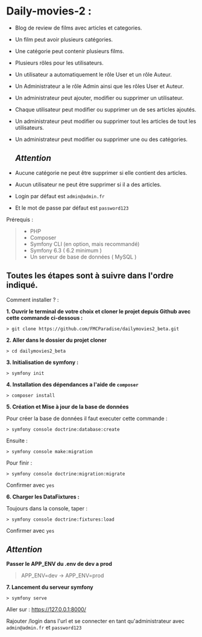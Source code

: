 # Daily-movies-2 : 
- Blog de review de films avec articles et categories.
- Un film peut avoir plusieurs catégories.
- Une catégorie peut contenir plusieurs films.
- Plusieurs rôles pour les utilisateurs.
- Un utilisateur a automatiquement le rôle User et un rôle Auteur.
- Un Administrateur a le rôle Admin ainsi que les rôles User et Auteur.
- Un administrateur peut ajouter, modifier ou supprimer un utilisateur.
- Chaque utilisateur peut modifier ou supprimer un de ses articles ajoutés.
- Un administrateur peut modifier ou supprimer tout les articles de tout les utilisateurs.
- Un administrateur peut modifier ou supprimer une ou des catégories.

  ## ***Attention***

- Aucune catégorie ne peut être supprimer si elle contient des articles.
- Aucun utilisateur ne peut être supprimer si il a des articles.
- Login par défaut est `admin@admin.fr`
- Et le mot de passe par défaut est `password123`
  


Prérequis : 
 >- PHP
 >- Composer
 >- Symfony CLI (en option, mais recommandé)
 >- Symfony 6.3 ( 6.2 minimum )
 >- Un serveur de base de données ( MySQL )

## Toutes les étapes sont à suivre dans l'ordre indiqué.

Comment installer ? :

**1. Ouvrir le terminal de votre choix et cloner le projet depuis Github avec cette commande ci-dessous :**

	> git clone https://github.com/FMCParadise/dailymovies2_beta.git
 
**2. Aller dans le dossier du projet cloner**
	
	> cd dailymovies2_beta

**3. Initialisation de symfony :**
	
	> symfony init

**4. Installation des dépendances a l'aide de `composer`**
	
	> composer install

**5. Création et Mise à jour de la base de données**

Pour créer la base de données il faut executer cette commande :

   	> symfony console doctrine:database:create

Ensuite : 

 	> symfony console make:migration

Pour finir :

	> symfony console doctrine:migration:migrate

Confirmer avec `yes`

**6. Charger les DataFixtures :**

Toujours dans la console, taper : 

	> symfony console doctrine:fixtures:load 

 Confirmer avec `yes`

   ## ***Attention***

**Passer le APP_ENV du .env de dev a prod**

>APP_ENV=dev -> APP_ENV=prod


**7. Lancement du serveur symfony**

	> symfony serve

Aller sur : https://127.0.0.1:8000/

Rajouter /login dans l'url et se connecter en tant qu'administrateur avec `admin@admin.fr` et `password123`
